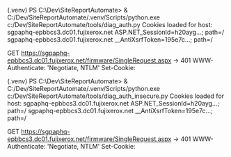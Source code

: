 (.venv) PS C:\Dev\SiteReportAutomate> & C:/Dev/SiteReportAutomate/.venv/Scripts/python.exe c:/Dev/SiteReportAutomate/tools/diag_auth.py
Cookies loaded for host:
  sgpaphq-epbbcs3.dc01.fujixerox.net ASP.NET_SessionId=h20ayg…; path=/
  sgpaphq-epbbcs3.dc01.fujixerox.net __AntiXsrfToken=195e7c…; path=/

GET https://sgpaphq-epbbcs3.dc01.fujixerox.net/firmware/SingleRequest.aspx -> 401
WWW-Authenticate: 'Negotiate, NTLM'
Set-Cookie: <none>


(.venv) PS C:\Dev\SiteReportAutomate> & C:/Dev/SiteReportAutomate/.venv/Scripts/python.exe c:/Dev/SiteReportAutomate/tools/diag_auth_insecure.py
Cookies loaded for host:
  sgpaphq-epbbcs3.dc01.fujixerox.net ASP.NET_SessionId=h20ayg…; path=/
  sgpaphq-epbbcs3.dc01.fujixerox.net __AntiXsrfToken=195e7c…; path=/

GET https://sgpaphq-epbbcs3.dc01.fujixerox.net/firmware/SingleRequest.aspx -> 401
WWW-Authenticate: 'Negotiate, NTLM'
Set-Cookie: <none>